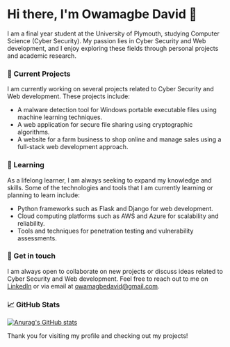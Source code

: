 
# Hi there, I'm Owamagbe David 👋
I am a final year student at the University of Plymouth, studying Computer Science (Cyber Security). My passion lies in Cyber Security and Web development, and I enjoy exploring these fields through personal projects and academic research.

### 🔭 Current Projects
I am currently working on several projects related to Cyber Security and Web development. These projects include:

- A malware detection tool for Windows portable executable files using machine learning techniques.
- A web application for secure file sharing using cryptographic algorithms.
- A website for a farm business to shop online and manage sales using a full-stack web development approach.
### 🌱 Learning
As a lifelong learner, I am always seeking to expand my knowledge and skills. Some of the technologies and tools that I am currently learning or planning to learn include:

- Python frameworks such as Flask and Django for web development.
- Cloud computing platforms such as AWS and Azure for scalability and reliability.
- Tools and techniques for penetration testing and vulnerability assessments.
### 💬 Get in touch
I am always open to collaborate on new projects or discuss ideas related to Cyber Security and Web development. Feel free to reach out to me on [LinkedIn](https://www.linkedin.com/in/david-owamagbe-82a044200/) or via email at owamagbedavid@gmail.com.

### 📈 GitHub Stats
[![Anurag's GitHub stats](https://github-readme-stats.vercel.app/api?username=atuke&count_private=true)](https://github.com/anuraghazra/github-readme-stats)


Thank you for visiting my profile and checking out my projects!

